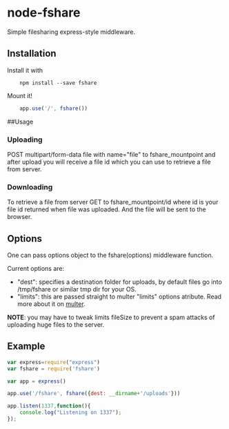 # node-fshare
Simple filesharing express-style middleware.

## Installation
Install it with
````
    npm install --save fshare
````
Mount it!
````js
    app.use('/', fshare())
````

##Usage
### Uploading
POST multipart/form-data file with name="file" to fshare_mountpoint and after upload you will receive a file id which you can use to retrieve a file from server.

### Downloading
To retrieve a file from server GET to fshare_mountpoint/id where id is your file id returned when file was uploaded. And the file will be sent to the browser.

## Options
One can pass options object to the fshare(options) middleware function.

Current options are:
- "dest": specifies a destination folder for uploads, by default files go into /tmp/fshare or similar tmp dir for your OS.
- "limits": this are passed straight to multer "limits" options atribute. Read more about it on [multer](https://github.com/expressjs/multer).

**NOTE**: you may have to tweak limits fileSize to prevent a spam attacks of uploading huge files to the server.

## Example
````js
var express=require("express")
var fshare = require('fshare')

var app = express()

app.use('/fshare', fshare({dest: __dirname+'/uploads'}))

app.listen(1337,function(){
    console.log("Listening on 1337");
});
````
